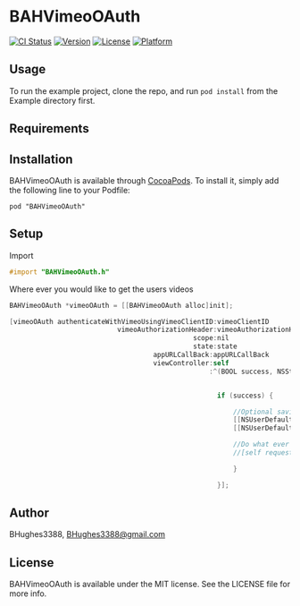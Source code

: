 # BAHVimeoOAuth

[![CI Status](http://img.shields.io/travis/BHughes3388/BAHVimeoOAuth.svg?style=flat)](https://travis-ci.org/BHughes3388/BAHVimeoOAuth)
[![Version](https://img.shields.io/cocoapods/v/BAHVimeoOAuth.svg?style=flat)](http://cocoadocs.org/docsets/BAHVimeoOAuth)
[![License](https://img.shields.io/cocoapods/l/BAHVimeoOAuth.svg?style=flat)](http://cocoadocs.org/docsets/BAHVimeoOAuth)
[![Platform](https://img.shields.io/cocoapods/p/BAHVimeoOAuth.svg?style=flat)](http://cocoadocs.org/docsets/BAHVimeoOAuth)

## Usage

To run the example project, clone the repo, and run `pod install` from the Example directory first.

## Requirements

## Installation

BAHVimeoOAuth is available through [CocoaPods](http://cocoapods.org). To install
it, simply add the following line to your Podfile:

    pod "BAHVimeoOAuth"

## Setup

Import
```Objective-C
#import "BAHVimeoOAuth.h"
```

Where ever you would like to get the users videos 
```Objective-C
BAHVimeoOAuth *vimeoOAuth = [[BAHVimeoOAuth alloc]init];

[vimeoOAuth authenticateWithVimeoUsingVimeoClientID:vimeoClientID
                           vimeoAuthorizationHeader:vimeoAuthorizationHeader
                                              scope:nil
                                              state:state
                                    appURLCallBack:appURLCallBack
                                    viewController:self
                                                  :^(BOOL success, NSString *vimeoToken) {


                                                    if (success) {

                                                        //Optional saving the returned token to NSUserDefaults
                                                        [[NSUserDefaults standardUserDefaults] setObject:vimeoToken forKey:@"vimeo_token"];
                                                        [[NSUserDefaults standardUserDefaults] synchronize];

                                                        //Do what ever you need to do with the returned token
                                                        //[self requestVideosFromVimeo];

                                                        }

                                                    }];
```

## Author

BHughes3388, BHughes3388@gmail.com

## License

BAHVimeoOAuth is available under the MIT license. See the LICENSE file for more info.

